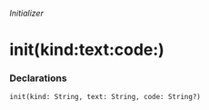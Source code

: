 *Initializer*

# init(kind:text:code:)

### Declarations

```
init(kind: String, text: String, code: String?)
```

